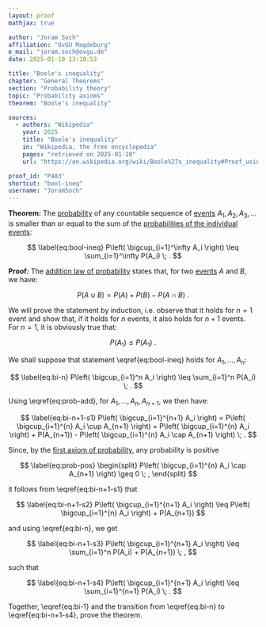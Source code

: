 ```yaml
---
layout: proof
mathjax: true

author: "Joram Soch"
affiliation: "OvGU Magdeburg"
e_mail: "joram.soch@ovgu.de"
date: 2025-01-10 13:10:53

title: "Boole's inequality"
chapter: "General Theorems"
section: "Probability theory"
topic: "Probability axioms"
theorem: "Boole's inequality"

sources:
  - authors: "Wikipedia"
    year: 2025
    title: "Boole's inequality"
    in: "Wikipedia, the free encyclopedia"
    pages: "retrieved on 2025-01-10"
    url: "https://en.wikipedia.org/wiki/Boole%27s_inequality#Proof_using_induction"

proof_id: "P483"
shortcut: "bool-ineq"
username: "JoramSoch"
---
```



**Theorem:** The [probability](/D/prob) of any countable sequence of [events](/D/reve) $A_1, A_2, A_3, \ldots$ is smaller than or equal to the sum of the [probabilities of the individual events](/D/prob-ax):

$$ \label{eq:bool-ineq}
P\left( \bigcup_{i=1}^\infty A_i \right) \leq \sum_{i=1}^\infty P(A_i) \; .
$$


**Proof:** The [addition law of probability](/P/prob-add) states that, for two [events](/D/reve) $A$ and $B$, we have:

$$ \label{eq:prob-add}
P(A \cup B) = P(A) + P(B) - P(A \cap B) \; .
$$

We will prove the statement by induction, i.e. observe that it holds for $n=1$ event and show that, if it holds for $n$ events, it also holds for $n+1$ events. For $n=1$, it is obviously true that:

$$ \label{eq:bi-1}
P\left( A_1 \right) \leq P(A_1) \; .
$$

We shall suppose that statement \eqref{eq:bool-ineq} holds for $A_1, \ldots, A_n$:

$$ \label{eq:bi-n}
P\left( \bigcup_{i=1}^n A_i \right) \leq \sum_{i=1}^n P(A_i) \; .
$$

Using \eqref{eq:prob-add}, for $A_1, \ldots, A_n, A_{n+1}$, we then have:

$$ \label{eq:bi-n+1-s1}
  P\left( \bigcup_{i=1}^{n+1} A_i \right)
= P\left( \bigcup_{i=1}^{n} A_i \cup A_{n+1} \right)
= P\left( \bigcup_{i=1}^{n} A_i \right) + P(A_{n+1}) - P\left( \bigcup_{i=1}^{n} A_i \cap A_{n+1} \right) \; .
$$

Since, by the [first axiom of probability](/D/prob-ax), any probability is positive

$$ \label{eq:prob-pos}
\begin{split}
P\left( \bigcup_{i=1}^{n} A_i \cap A_{n+1} \right) \geq 0 \; ,
\end{split}
$$

it follows from \eqref{eq:bi-n+1-s1} that

$$ \label{eq:bi-n+1-s2}
P\left( \bigcup_{i=1}^{n+1} A_i \right) \leq P\left( \bigcup_{i=1}^{n} A_i \right) + P(A_{n+1})
$$

and using \eqref{eq:bi-n}, we get

$$ \label{eq:bi-n+1-s3}
P\left( \bigcup_{i=1}^{n+1} A_i \right) \leq \sum_{i=1}^n P(A_i) + P(A_{n+1}) \; ,
$$

such that

$$ \label{eq:bi-n+1-s4}
P\left( \bigcup_{i=1}^{n+1} A_i \right) \leq \sum_{i=1}^{n+1} P(A_i) \; .
$$

Together, \eqref{eq:bi-1} and the transition from \eqref{eq:bi-n} to \eqref{eq:bi-n+1-s4}, prove the theorem.